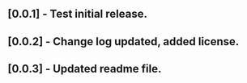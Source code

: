 ## [0.0.1] - Test initial release.
## [0.0.2] - Change log updated, added license.
## [0.0.3] - Updated readme file.
